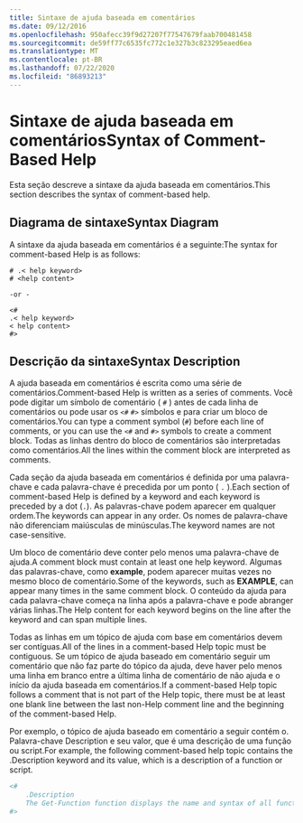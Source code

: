 ```yaml
---
title: Sintaxe de ajuda baseada em comentários
ms.date: 09/12/2016
ms.openlocfilehash: 950afecc39f9d27207f77547679faab700481458
ms.sourcegitcommit: de59ff77c6535fc772c1e327b3c823295eaed6ea
ms.translationtype: MT
ms.contentlocale: pt-BR
ms.lasthandoff: 07/22/2020
ms.locfileid: "86893213"
---
```

# <a name="syntax-of-comment-based-help"></a><span data-ttu-id="59726-102">Sintaxe de ajuda baseada em comentários</span><span class="sxs-lookup"><span data-stu-id="59726-102">Syntax of Comment-Based Help</span></span>

<span data-ttu-id="59726-103">Esta seção descreve a sintaxe da ajuda baseada em comentários.</span><span class="sxs-lookup"><span data-stu-id="59726-103">This section describes the syntax of comment-based help.</span></span>

## <a name="syntax-diagram"></a><span data-ttu-id="59726-104">Diagrama de sintaxe</span><span class="sxs-lookup"><span data-stu-id="59726-104">Syntax Diagram</span></span>

 <span data-ttu-id="59726-105">A sintaxe da ajuda baseada em comentários é a seguinte:</span><span class="sxs-lookup"><span data-stu-id="59726-105">The syntax for comment-based Help is as follows:</span></span>

```
# .< help keyword>
# <help content>

-or -

<#
.< help keyword>
< help content>
#>
```

## <a name="syntax-description"></a><span data-ttu-id="59726-106">Descrição da sintaxe</span><span class="sxs-lookup"><span data-stu-id="59726-106">Syntax Description</span></span>

 <span data-ttu-id="59726-107">A ajuda baseada em comentários é escrita como uma série de comentários.</span><span class="sxs-lookup"><span data-stu-id="59726-107">Comment-based Help is written as a series of comments.</span></span> <span data-ttu-id="59726-108">Você pode digitar um símbolo de comentário ( `#` ) antes de cada linha de comentários ou pode usar os `<#` `#>` símbolos e para criar um bloco de comentários.</span><span class="sxs-lookup"><span data-stu-id="59726-108">You can type a comment symbol (`#`) before each line of comments, or you can use the `<#` and `#>` symbols to create a comment block.</span></span> <span data-ttu-id="59726-109">Todas as linhas dentro do bloco de comentários são interpretadas como comentários.</span><span class="sxs-lookup"><span data-stu-id="59726-109">All the lines within the comment block are interpreted as comments.</span></span>

 <span data-ttu-id="59726-110">Cada seção da ajuda baseada em comentários é definida por uma palavra-chave e cada palavra-chave é precedida por um ponto ( `.` ).</span><span class="sxs-lookup"><span data-stu-id="59726-110">Each section of comment-based Help is defined by a keyword and each keyword is preceded by a dot (`.`).</span></span> <span data-ttu-id="59726-111">As palavras-chave podem aparecer em qualquer ordem.</span><span class="sxs-lookup"><span data-stu-id="59726-111">The keywords can appear in any order.</span></span> <span data-ttu-id="59726-112">Os nomes de palavra-chave não diferenciam maiúsculas de minúsculas.</span><span class="sxs-lookup"><span data-stu-id="59726-112">The keyword names are not case-sensitive.</span></span>

 <span data-ttu-id="59726-113">Um bloco de comentário deve conter pelo menos uma palavra-chave de ajuda.</span><span class="sxs-lookup"><span data-stu-id="59726-113">A comment block must contain at least one help keyword.</span></span> <span data-ttu-id="59726-114">Algumas das palavras-chave, como **example**, podem aparecer muitas vezes no mesmo bloco de comentário.</span><span class="sxs-lookup"><span data-stu-id="59726-114">Some of the keywords, such as **EXAMPLE**, can appear many times in the same comment block.</span></span> <span data-ttu-id="59726-115">O conteúdo da ajuda para cada palavra-chave começa na linha após a palavra-chave e pode abranger várias linhas.</span><span class="sxs-lookup"><span data-stu-id="59726-115">The Help content for each keyword begins on the line after the keyword and can span multiple lines.</span></span>

 <span data-ttu-id="59726-116">Todas as linhas em um tópico de ajuda com base em comentários devem ser contíguas.</span><span class="sxs-lookup"><span data-stu-id="59726-116">All of the lines in a comment-based Help topic must be contiguous.</span></span> <span data-ttu-id="59726-117">Se um tópico de ajuda baseado em comentário seguir um comentário que não faz parte do tópico da ajuda, deve haver pelo menos uma linha em branco entre a última linha de comentário de não ajuda e o início da ajuda baseada em comentários.</span><span class="sxs-lookup"><span data-stu-id="59726-117">If a comment-based Help topic follows a comment that is not part of the Help topic, there must be at least one blank line between the last non-Help comment line and the beginning of the comment-based Help.</span></span>

 <span data-ttu-id="59726-118">Por exemplo, o tópico de ajuda baseado em comentário a seguir contém o. Palavra-chave Description e seu valor, que é uma descrição de uma função ou script.</span><span class="sxs-lookup"><span data-stu-id="59726-118">For example, the following comment-based help topic contains the .Description keyword and its value, which is a description of a function or script.</span></span>

```powershell
<#
    .Description
    The Get-Function function displays the name and syntax of all functions in the session.
#>
```
